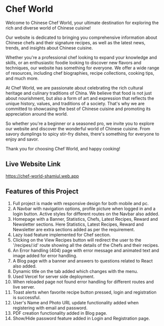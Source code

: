 # Chef World
Welcome to Chinese Chef World, your ultimate destination for exploring the rich and diverse world of Chinese cuisine!

Our website is dedicated to bringing you comprehensive information about Chinese chefs and their signature recipes, as well as the latest news, trends, and insights about Chinese cuisine.

Whether you're a professional chef looking to expand your knowledge and skills, or an enthusiastic foodie looking to discover new flavors and techniques, our website has something for everyone. We offer a wide range of resources, including chef biographies, recipe collections, cooking tips, and much more.

At Chef World, we are passionate about celebrating the rich cultural heritage and culinary traditions of China. We believe that food is not just about nourishment, but also a form of art and expression that reflects the unique history, values, and traditions of a society. That's why we are committed to showcasing the best of Chinese cuisine and promoting its appreciation around the world.

So whether you're a beginner or a seasoned pro, we invite you to explore our website and discover the wonderful world of Chinese cuisine. From savory dumplings to spicy stir-fry dishes, there's something for everyone to enjoy and savor. 

Thank you for choosing Chef World, and happy cooking!



## Live Website Link
https://chef-world-shamiul.web.app



## Features of this Project
1. Full project is made with responsive design for both mobile and pc.
2. A Navbar with navigation options, profile picture when logged in and a login button. Active styles for different routes on the Navbar also added.
3. Homepage with a Banner, Statistics, Chefs, Latest Recipes, Reward and Newsletter sections. Here Statistics, Latest Recipes, Reward and Newsletter are extra sections added as per the requirement.
4. Lazy load feature implemented for Chef section.
5. Clicking on the View Recipes button will redirect the user to the '/recipes/:id' route showing all the details of the Chefs and their recipes.
6. An Error handling (404) page with error message and animated text and image added for error handling.
7. A Blog page with a banner and answers to questions related to React also added.
8. Dynamic title on the tab added which changes with the menu.
9. Used Vercel for server side deployment.
10. When reloaded page not found error handling for different routes and live server.
11. Toast alerts when favorite recipe button pressed, login and registration is successful.
12. User's Name and Photo URL update functionality added when registering with email and password.
13. PDF creation functionality added in Blog page.
14. Show/Hide password feature added in Login and Registration page.

